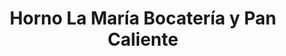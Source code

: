 ---
title: "Horno La María Bocatería y Pan Caliente"
url: /sevilla/horno-la-maria-bocateria-y-pan-caliente/
shop: Bäckerei
---
